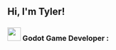Hi, I'm Tyler!
--- 

### <img src="https://godotengine.org/assets/press/icon_color.png" width="30"> Godot Game Developer :
